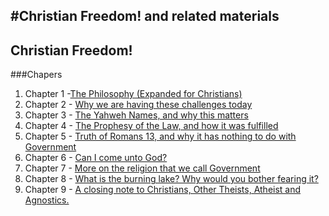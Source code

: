 #Christian Freedom! and related materials
---
## Christian Freedom!
###Chapers
 1. Chapter 1 -[The Philosophy (Expanded for Christians)](ChristianFreedomByBrianWebbChapter01–ThePhilosophy_ExpandedForChristians.md)
 2. Chapter 2 - [Why we are having these challenges today]( ChristianFreedomByBrianWebbChapter2–WhyWeAreHavingTheseChallengesToday.md)
 3. Chapter 3 - [The Yahweh Names, and why this matters]( ChristianFreedomByBrianWebb–Chapter3TheYahwehNamesAndWhyThisMatters.md)
 4. Chapter 4 - [The Prophesy of the Law, and how it was fulfilled](ChristianFreedomByBrianWebb–Chapter4TheProphesyOfTeLawAndHowItWasFulfilled.md)
 5. Chapter 5 - [Truth of Romans 13, and why it has nothing to do with Government](ChristianFreedomByBrianWebb-Chapter5TruthOfRomans13AndWhyItHasNothingToDoWithGovernment.md)
 6. Chapter 6 - [Can I come unto God?](ChristianFreedomByBrianWebbChapter6CanIComeUntoGod.md)
 7. Chapter 7 - [More on the religion that we call Government](ChristianFreedomByBrianWebbChapter7MoreOnTheReligionThatWeCallGovernment.md)
 8. Chapter 8 - [What is the burning lake? Why would you bother fearing it?](ChristianFreedomByBrianWebbChapter8WhatIsTheBurningLakeWhyWouldYouBotherFearingIt.md)
 9. Chapter 9 - [A closing note to Christians, Other Theists, Atheist and Agnostics.](ChristianFreedomByBrianWebbChapter9AClosingNoteToChristiansOtherTheistsAtheistAndAgnostics.md)
